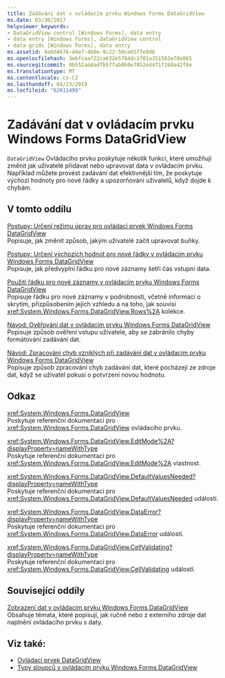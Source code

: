 ```yaml
---
title: Zadávání dat v ovládacím prvku Windows Forms DataGridView
ms.date: 03/30/2017
helpviewer_keywords:
- DataGridView control [Windows Forms], data entry
- data entry [Windows Forms], dataGridView control
- data grids [Windows Forms], data entry
ms.assetid: 4a6d4676-d4e7-4b0e-9c22-50ce65ffe0d6
ms.openlocfilehash: 3ebfcaaf22ca632e5784dc1f01a351583e78e865
ms.sourcegitcommit: 9b552addadfb57fab0b9e7852ed4f1f1b8a42f8e
ms.translationtype: MT
ms.contentlocale: cs-CZ
ms.lasthandoff: 04/23/2019
ms.locfileid: "62011499"
---
```

# <a name="data-entry-in-the-windows-forms-datagridview-control"></a>Zadávání dat v ovládacím prvku Windows Forms DataGridView
`DataGridView` Ovládacího prvku poskytuje několik funkcí, které umožňují změnit jak uživatelé přidávat nebo upravovat data v ovládacím prvku. Například můžete provést zadávání dat efektivnější tím, že poskytuje výchozí hodnoty pro nové řádky a upozorňování uživatelů, když dojde k chybám.  
  
## <a name="in-this-section"></a>V tomto oddílu  
 [Postupy: Určení režimu úprav pro ovládací prvek Windows Forms DataGridView](how-to-specify-the-edit-mode-for-the-windows-forms-datagridview-control.md)  
 Popisuje, jak změnit způsob, jakým uživatelé začít upravovat buňky.  
  
 [Postupy: Určení výchozích hodnot pro nové řádky v ovládacím prvku Windows Forms DataGridView](specify-default-values-for-new-rows-in-the-datagrid.md)  
 Popisuje, jak předvyplní řádku pro nové záznamy šetří čas vstupní data.  
  
 [Použití řádku pro nové záznamy v ovládacím prvku Windows Forms DataGridView](using-the-row-for-new-records-in-the-windows-forms-datagridview-control.md)  
 Popisuje řádku pro nové záznamy v podrobností, včetně informací o skrytím, přizpůsobením jejich vzhledu a na toho, jak souvisí <xref:System.Windows.Forms.DataGridView.Rows%2A> kolekce.  
  
 [Návod: Ověřování dat v ovládacím prvku Windows Forms DataGridView](walkthrough-validating-data-in-the-windows-forms-datagridview-control.md)  
 Popisuje způsob ověření vstupu uživatele, aby se zabránilo chyby formátování zadávání dat.  
  
 [Návod: Zpracování chyb vzniklých při zadávání dat v ovládacím prvku Windows Forms DataGridView](handling-errors-that-occur-during-data-entry-in-the-datagrid.md)  
 Popisuje způsob zpracování chyb zadávání dat, které pocházejí ze zdroje dat, když se uživatel pokusí o potvrzení novou hodnotu.  
  
## <a name="reference"></a>Odkaz  
 <xref:System.Windows.Forms.DataGridView>  
 Poskytuje referenční dokumentaci pro <xref:System.Windows.Forms.DataGridView> ovládacího prvku.  
  
 <xref:System.Windows.Forms.DataGridView.EditMode%2A?displayProperty=nameWithType>  
 Poskytuje referenční dokumentaci pro <xref:System.Windows.Forms.DataGridView.EditMode%2A> vlastnost.  
  
 <xref:System.Windows.Forms.DataGridView.DefaultValuesNeeded?displayProperty=nameWithType>  
 Poskytuje referenční dokumentaci pro <xref:System.Windows.Forms.DataGridView.DefaultValuesNeeded> událostí.  
  
 <xref:System.Windows.Forms.DataGridView.DataError?displayProperty=nameWithType>  
 Poskytuje referenční dokumentaci pro <xref:System.Windows.Forms.DataGridView.DataError> událostí.  
  
 <xref:System.Windows.Forms.DataGridView.CellValidating?displayProperty=nameWithType>  
 Poskytuje referenční dokumentaci pro <xref:System.Windows.Forms.DataGridView.CellValidating> událostí.  
  
## <a name="related-sections"></a>Související oddíly  
 [Zobrazení dat v ovládacím prvku Windows Forms DataGridView](displaying-data-in-the-windows-forms-datagridview-control.md)  
 Obsahuje témata, které popisují, jak ručně nebo z externího zdroje dat naplnění ovládacího prvku s daty.  
  
## <a name="see-also"></a>Viz také:

- [Ovládací prvek DataGridView](datagridview-control-windows-forms.md)
- [Typy sloupců v ovládacím prvku Windows Forms DataGridView](column-types-in-the-windows-forms-datagridview-control.md)
